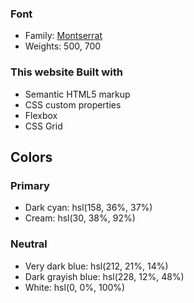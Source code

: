 ### Font

- Family: [Montserrat](https://fonts.google.com/specimen/Montserrat)
- Weights: 500, 700



### This website Built with

- Semantic HTML5 markup
- CSS custom properties
- Flexbox
- CSS Grid


## Colors

### Primary

- Dark cyan: hsl(158, 36%, 37%)
- Cream: hsl(30, 38%, 92%)

### Neutral

- Very dark blue: hsl(212, 21%, 14%)
- Dark grayish blue: hsl(228, 12%, 48%)
- White: hsl(0, 0%, 100%)